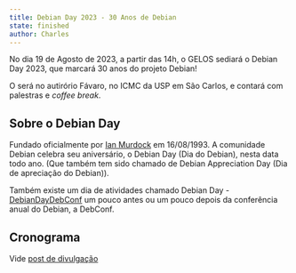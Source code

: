 ```yaml
---
title: Debian Day 2023 - 30 Anos de Debian
state: finished
author: Charles
---
```


No dia 19 de Agosto de 2023, a partir das 14h, o GELOS sediará o Debian Day 2023, que marcará 30 anos do projeto Debian!

O será no autirório Fávaro, no ICMC da USP em São Carlos, e contará com palestras e *coffee break*.

## Sobre o Debian Day

Fundado oficialmente por [Ian Murdock](https://pt.wikipedia.org/wiki/Ian_Murdock) em 16/08/1993. A comunidade Debian celebra seu aniversário, o Debian Day (Dia do Debian), nesta data todo ano. (Que também tem sido chamado de Debian Appreciation Day (Dia de apreciação do Debian)).

Também existe um dia de atividades chamado Debian Day - [DebianDayDebConf](https://wiki.debian.org/DebianDayDebConf) um pouco antes ou um pouco depois da conferência anual do Debian, a DebConf.

## Cronograma

Vide [post de divulgação](/2023/08/02/debian-day.html#cronograma)
